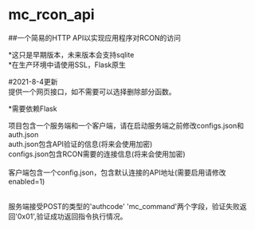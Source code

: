 # mc_rcon_api
##一个简易的HTTP API以实现应用程序对RCON的访问

*这只是早期版本，未来版本会支持sqlite<br>
*在生产环境中请使用SSL，Flask原生<br>

#2021-8-4更新<br>
提供一个网页接口，如不需要可以选择删除部分函数。<br>

*需要依赖Flask<br>

项目包含一个服务端和一个客户端，请在启动服务端之前修改configs.json和auth.json<br>
auth.json包含API验证的信息(将来会使用加密)<br>
configs.json包含RCON需要的连接信息(将来会使用加密)<br>
<br>
客户端包含一个config.json，包含默认连接的API地址(需要启用请修改enabled=1)<br>

<br>服务端接受POST的类型的'authcode'   'mc_command'两个字段，验证失败返回'0x01',验证成功返回指令执行情况。
